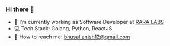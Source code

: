 ### Hi there 👋

- 🔭 I’m currently working as Software Developer at [RARA LABS](https://raralabs.com/)
- :computer: Tech Stack: Golang, Python, ReactJS 
- :email: How to reach me:  bhusal.anish12@gmail.com
